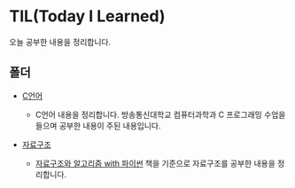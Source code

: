 # TIL(Today I Learned)

오늘 공부한 내용을 정리합니다.

## 폴더

- [C언어](https://github.com/hmmiii/TIL/tree/main/c)
    - C언어 내용을 정리합니다. 방송통신대학교 컴퓨터과학과 C 프로그래밍 수업을 들으며 공부한 내용이 주된 내용입니다.

- [자료구조](https://github.com/hmmiii/TIL/tree/main/data-structure)
    - [자료구조와 알고리즘 with 파이썬](https://www.yes24.com/Product/Goods/123451810) 책을 기준으로 자료구조를 공부한 내용을 정리합니다.